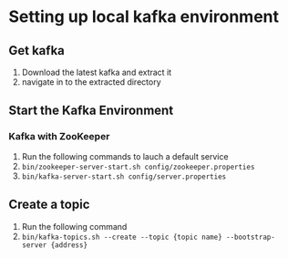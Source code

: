 # Setting up local kafka environment
## Get kafka
1. Download the latest kafka and extract it 
2. navigate in to the extracted directory

## Start the Kafka Environment 
### Kafka with ZooKeeper
1. Run the following commands to lauch a default service
2. `bin/zookeeper-server-start.sh config/zookeeper.properties`
3. `bin/kafka-server-start.sh config/server.properties`

## Create a topic
1. Run the following command
2. `bin/kafka-topics.sh --create --topic {topic name} --bootstrap-server {address}`